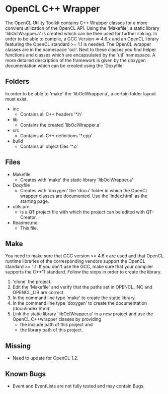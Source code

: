 OpenCL C++ Wrapper
==================

The OpenCL Utility Toolkit contains C++ Wrapper classes for a more convient utilization of the OpenCL API. Using the 'Makefile', a static library 'libOclWrapper.a' is created which can be then used for further linking. In order to be able to compile, a GCC Version => 4.6.x and an OpenCL library featuring the OpenCL standard >= 1.1 is needed. The OpenCL wrapper classes are in the namespace 'ocl'. Next to these classes you find helper functions and classes which are encapsulated by the 'utl' namespace. A more detailed description of the framework is given by the doxygen documentation which can be created using the 'Doxyfile'. 

Folders
--------------
In order to be able to 'make' the 'libOclWrapper.a', a certain folder layout must exist.

* inc
	* Contains all C++ headers '*.h'
* lib
	* Contains the created 'libOclWrapper.a'
* src
	* Contains all C++ definitions '*.cpp'
* build 
	* Contains all object files '*.o'


Files
--------------
* Makefile
	* Creates with 'make' the static library 'libOclWrapper.a'
* Doxyfile
	* Creates with 'doxygen' the 'docu' folder in which the OpenCL wrapper classes are documented. Use the 'index.html' as the starting page.
* utils.pro
	* Is a QT project file with which the project can be edited with QT-Creator.
* Readme.md
	* This file.

Make
--------------
You need to make sure that GCC version >= 4.6.x are used and that OpenCL runtime libraries of the corresponding vendors support the OpenCL standard >= 1.1. If you don't use the GCC, make sure that your compiler supports the C++11 standard. Follow the steps in order to create the library.

1. 'clone' the project.
2. Edit the 'Makefile' and verify that the paths set in OPENCL_INC and OPENCL_LIB are correct.
3. In the command line type 'make' to create the static library.
4. In the command line type 'doxygen' to create the documentation (docu/index.html). 
5. Link the static library 'libOclWrapper.a' in a new project and use the OpenCL C++wrapper classes by providing
	* the include path of this project and
	* the library path of this project.

Missing
--------------
* Need to update for OpenCL 1.2.

Known Bugs
--------------
* Event and EventLists are not fully tested and may contain Bugs.
